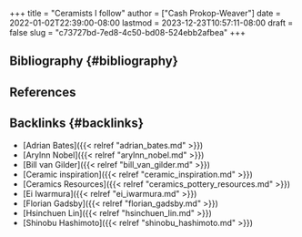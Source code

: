 +++
title = "Ceramists I follow"
author = ["Cash Prokop-Weaver"]
date = 2022-01-02T22:39:00-08:00
lastmod = 2023-12-23T10:57:11-08:00
draft = false
slug = "c73727bd-7ed8-4c50-bd08-524ebb2afbea"
+++

## Bibliography {#bibliography}

## References

<style>.csl-entry{text-indent: -1.5em; margin-left: 1.5em;}</style><div class="csl-bib-body">
</div>



## Backlinks {#backlinks}

-   [Adrian Bates]({{< relref "adrian_bates.md" >}})
-   [Arylnn Nobel]({{< relref "arylnn_nobel.md" >}})
-   [Bill van Gilder]({{< relref "bill_van_gilder.md" >}})
-   [Ceramic inspiration]({{< relref "ceramic_inspiration.md" >}})
-   [Ceramics Resources]({{< relref "ceramics_pottery_resources.md" >}})
-   [Ei Iwarmura]({{< relref "ei_iwarmura.md" >}})
-   [Florian Gadsby]({{< relref "florian_gadsby.md" >}})
-   [Hsinchuen Lin]({{< relref "hsinchuen_lin.md" >}})
-   [Shinobu Hashimoto]({{< relref "shinobu_hashimoto.md" >}})
